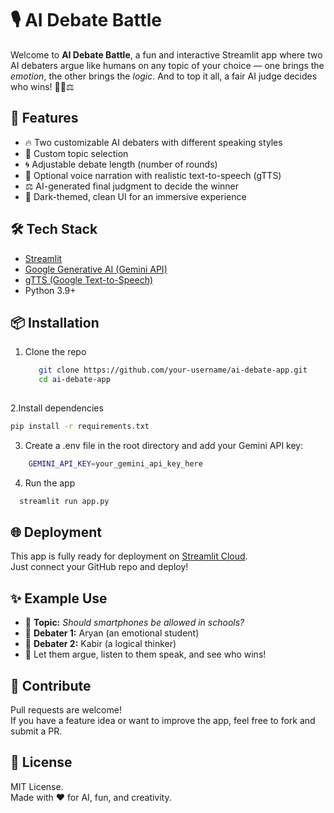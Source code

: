 # 🎙️ AI Debate Battle

Welcome to **AI Debate Battle**, a fun and interactive Streamlit app where two AI debaters argue like humans on any topic of your choice — one brings the *emotion*, the other brings the *logic*. And to top it all, a fair AI judge decides who wins! 🧠🔥⚖️

## 🚀 Features

- 🔥 Two customizable AI debaters with different speaking styles  
- 🎯 Custom topic selection  
- 🌀 Adjustable debate length (number of rounds)  
- 🎤 Optional voice narration with realistic text-to-speech (gTTS)  
- ⚖️ AI-generated final judgment to decide the winner  
- 🎨 Dark-themed, clean UI for an immersive experience  

## 🛠️ Tech Stack

- [Streamlit](https://streamlit.io/)
- [Google Generative AI (Gemini API)](https://ai.google.dev/)
- [gTTS (Google Text-to-Speech)](https://pypi.org/project/gTTS/)
- Python 3.9+

## 📦 Installation

1. Clone the repo  
   ```bash
      git clone https://github.com/your-username/ai-debate-app.git
      cd ai-debate-app
  
2.Install dependencies
  ```bash
  pip install -r requirements.txt
```
3. Create a .env file in the root directory and add your Gemini API key:
  ```bash
      GEMINI_API_KEY=your_gemini_api_key_here

 ```
4. Run the app
  ```bash
    streamlit run app.py
```


## 🌐 Deployment

This app is fully ready for deployment on [Streamlit Cloud](https://streamlit.io/cloud).  
Just connect your GitHub repo and deploy!

## ✨ Example Use

- 🏫 **Topic:** *Should smartphones be allowed in schools?*  
- 👤 **Debater 1:** Aryan (an emotional student)  
- 👤 **Debater 2:** Kabir (a logical thinker)  
- 💬 Let them argue, listen to them speak, and see who wins!

## 🤝 Contribute

Pull requests are welcome!  
If you have a feature idea or want to improve the app, feel free to fork and submit a PR.

## 📄 License

MIT License.  
Made with ❤️ for AI, fun, and creativity.

